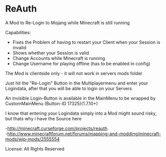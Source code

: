 # ReAuth
A Mod to Re-Login to Mojang while Minecraft is still running

Capabilities:
 - Fixes the Problem of having to restart your Client when your Session is invalid
 - Shows whether your Session is valid
 - Change Accounts while Minecraft is running
 - Change Username for playing offline (has to be enabled in config)


The Mod is clientside only - it will not work in servers mods folder

Just hit the "Re-Login" Button in the Multiplayermenu and enter your Logindata, after that you will be able to login on your Servers

An invisible Login-Button is available in the MainMenu to be wrapped by CustomMainMenu (Button-ID 17325)(1.7.10+)

I know that entering your Logindata simply into a Mod might sound risky, but thats why i have the Source here

-http://minecraft.curseforge.com/projects/reauth                                                                         
-http://www.minecraftforum.net/forums/mapping-and-modding/minecraft-mods/wip-mods/2555554

License: All Rights Reserved
